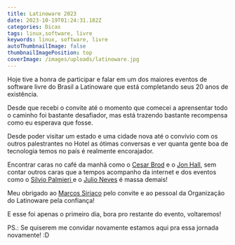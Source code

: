 ```yaml
---
title: Latinoware 2023
date: 2023-10-19T01:24:31.182Z
categories: Dicas
tags: linux,software, livre
keywords: linux, software, livre
autoThumbnailImage: false
thumbnailImagePosition: top
coverImage: /images/uploads/latinoware.jpg
---
```



H﻿oje tive a honra de participar e falar em um dos maiores eventos de software livre do Brasil a Latinoware que está completando seus 20 anos de existência.

D﻿esde que recebi o convite até o momento que comecei a aprensentar todo o caminho foi bastante desafiador, mas está trazendo bastante recompensa como eu esperava que fosse. 

D﻿esde poder visitar um estado e uma cidade nova até o convívio com os outros palestrantes no Hotel as ótimas conversas e ver quanta gente boa de tecnologia temos no país é realmente encorajador. 

E﻿ncontrar caras no café da manhã como o [Cesar Brod](https://www.linkedin.com/in/cesarbrod/?originalSubdomain=br) e o [Jon Hall](https://pt.wikipedia.org/wiki/Jon_Hall), sem contar outros caras que a tempos acompanho da internet e dos eventos como o [Silvio Palmieri ](https://www.instagram.com/silviopalmieribr/)e o [Julio Neves](https://twitter.com/juliobash) é massa demais!

M﻿eu obrigado ao [Marcos Siriaco](https://www.linkedin.com/in/marcos-siriaco-32444a4/?originalSubdomain=br) pelo convite e ao pessoal da Organização do Latinoware pela confiança!

E  esse foi apenas o primeiro dia, bora pro restante do evento, voltaremos!

P﻿S.: Se quiserem me convidar novamente estamos aqui pra essa jornada novamente!  :D